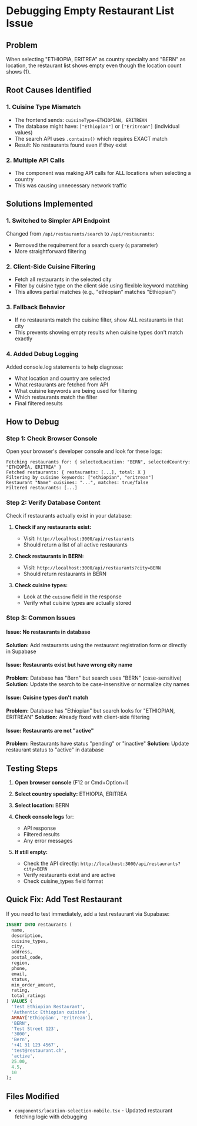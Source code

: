 # Debugging Empty Restaurant List Issue

## Problem
When selecting "ETHIOPIA, ERITREA" as country specialty and "BERN" as location, the restaurant list shows empty even though the location count shows (1).

## Root Causes Identified

### 1. **Cuisine Type Mismatch**
- The frontend sends: `cuisineType=ETHIOPIAN, ERITREAN`
- The database might have: `["Ethiopian"]` or `["Eritrean"]` (individual values)
- The search API uses `.contains()` which requires EXACT match
- Result: No restaurants found even if they exist

### 2. **Multiple API Calls**
- The component was making API calls for ALL locations when selecting a country
- This was causing unnecessary network traffic

## Solutions Implemented

### 1. **Switched to Simpler API Endpoint**
Changed from `/api/restaurants/search` to `/api/restaurants`:
- Removed the requirement for a search query (`q` parameter)
- More straightforward filtering

### 2. **Client-Side Cuisine Filtering**
- Fetch all restaurants in the selected city
- Filter by cuisine type on the client side using flexible keyword matching
- This allows partial matches (e.g., "ethiopian" matches "Ethiopian")

### 3. **Fallback Behavior**
- If no restaurants match the cuisine filter, show ALL restaurants in that city
- This prevents showing empty results when cuisine types don't match exactly

### 4. **Added Debug Logging**
Added console.log statements to help diagnose:
- What location and country are selected
- What restaurants are fetched from API
- What cuisine keywords are being used for filtering
- Which restaurants match the filter
- Final filtered results

## How to Debug

### Step 1: Check Browser Console
Open your browser's developer console and look for these logs:
```
Fetching restaurants for: { selectedLocation: "BERN", selectedCountry: "ETHIOPIA, ERITREA" }
Fetched restaurants: { restaurants: [...], total: X }
Filtering by cuisine keywords: ["ethiopian", "eritrean"]
Restaurant "Name" cuisines: "...", matches: true/false
Filtered restaurants: [...]
```

### Step 2: Verify Database Content
Check if restaurants actually exist in your database:

1. **Check if any restaurants exist:**
   - Visit: `http://localhost:3000/api/restaurants`
   - Should return a list of all active restaurants

2. **Check restaurants in BERN:**
   - Visit: `http://localhost:3000/api/restaurants?city=BERN`
   - Should return restaurants in BERN

3. **Check cuisine types:**
   - Look at the `cuisine` field in the response
   - Verify what cuisine types are actually stored

### Step 3: Common Issues

#### Issue: No restaurants in database
**Solution:** Add restaurants using the restaurant registration form or directly in Supabase

#### Issue: Restaurants exist but have wrong city name
**Problem:** Database has "Bern" but search uses "BERN" (case-sensitive)
**Solution:** Update the search to be case-insensitive or normalize city names

#### Issue: Cuisine types don't match
**Problem:** Database has "Ethiopian" but search looks for "ETHIOPIAN, ERITREAN"
**Solution:** Already fixed with client-side filtering

#### Issue: Restaurants are not "active"
**Problem:** Restaurants have status "pending" or "inactive"
**Solution:** Update restaurant status to "active" in database

## Testing Steps

1. **Open browser console** (F12 or Cmd+Option+I)
2. **Select country specialty:** ETHIOPIA, ERITREA
3. **Select location:** BERN
4. **Check console logs** for:
   - API response
   - Filtered results
   - Any error messages

5. **If still empty:**
   - Check the API directly: `http://localhost:3000/api/restaurants?city=BERN`
   - Verify restaurants exist and are active
   - Check cuisine_types field format

## Quick Fix: Add Test Restaurant

If you need to test immediately, add a test restaurant via Supabase:

```sql
INSERT INTO restaurants (
  name,
  description,
  cuisine_types,
  city,
  address,
  postal_code,
  region,
  phone,
  email,
  status,
  min_order_amount,
  rating,
  total_ratings
) VALUES (
  'Test Ethiopian Restaurant',
  'Authentic Ethiopian cuisine',
  ARRAY['Ethiopian', 'Eritrean'],
  'BERN',
  'Test Street 123',
  '3000',
  'Bern',
  '+41 31 123 4567',
  'test@restaurant.ch',
  'active',
  25.00,
  4.5,
  10
);
```

## Files Modified
- `components/location-selection-mobile.tsx` - Updated restaurant fetching logic with debugging
